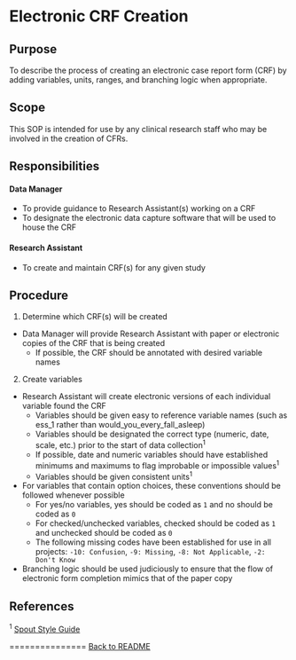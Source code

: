 Electronic CRF Creation
=======================

Purpose
-------
To describe the process of creating an electronic case report form (CRF) by adding variables, units, ranges, and branching logic when appropriate.

Scope
-----
This SOP is intended for use by any clinical research staff who may be involved in the creation of CFRs.

Responsibilities
----------------
#### Data Manager
- To provide guidance to Research Assistant(s) working on a CRF
- To designate the electronic data capture software that will be used to house the CRF

#### Research Assistant
- To create and maintain CRF(s) for any given study

Procedure
---------
1. Determine which CRF(s) will be created
  * Data Manager will provide Research Assistant with paper or electronic copies of the CRF that is being created
    - If possible, the CRF should be annotated with desired variable names
2. Create variables
  * Research Assistant will create electronic versions of each individual variable found the CRF
    - Variables should be given easy to reference variable names (such as ess_1 rather than would_you_every_fall_asleep)
    - Variables should be designated the correct type (numeric, date, scale, etc.) prior to the start of data collection<sup>1</sup>
    - If possible, date and numeric variables should have established minimums and maximums to flag improbable or impossible values<sup>1</sup>
    - Variables should be given consistent units<sup>1</sup>
  * For variables that contain option choices, these conventions should be followed whenever possible
    - For yes/no variables, yes should be coded as `1` and no should be coded as `0`
    - For checked/unchecked variables, checked should be coded as `1` and unchecked should be coded as `0`
    - The following missing codes have been established for use in all projects: `-10: Confusion`, `-9: Missing`, `-8: Not Applicable`, `-2: Don't Know`
  * Branching logic should be used judiciously to ensure that the flow of electronic form completion mimics that of the paper copy

References
----------
<sup>1</sup> [Spout Style Guide](https://www.github.com/sleepepi/spout)

===============
[Back to README](README.md)

